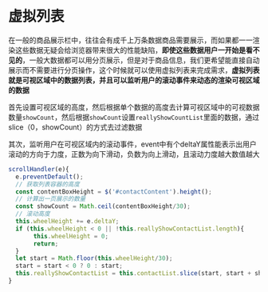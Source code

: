 # 虚拟列表

在一般的商品展示栏中，往往会有成千上万条数据商品需要展示，而如果都一一渲染这些数据无疑会给浏览器带来很大的性能缺陷，**即使这些数据用户一开始是看不见的**，一般大数据都可以用分页展示，但是对于商品信息，我们更希望能直接自动展示而不需要进行分页操作，这个时候就可以使用虚拟列表来完成需求，**虚拟列表就是可视区域中的数据列表，并且可以监听用户的滚动事件来动态的渲染可视区域的数据**





首先设置可视区域的高度，然后根据单个数据的高度去计算可视区域中的可视数据数量`showCount`，然后根据`showCount`设置`reallyShowCountList`里面的数据，通过slice（0，showCount）的方式去过滤数据

其次，监听用户在可视区域内的滚动事件，event中有个deltaY属性能表示出用户滚动的方向于力度，正数为向下滑动，负数为向上滑动，且滚动力度越大数值越大

```js
scrollHandler(e){
  e.preventDefault();
  // 获取列表容器的高度
  const contentBoxHeight = $('#contactContent').height();
  // 计算出一页展示的数量
  const showCount = Math.ceil(contentBoxHeight/30);
  // 滚动高度
  this.wheelHeight += e.deltaY;
  if (this.wheelHeight < 0 || !this.reallyShowContactList.length){
       this.wheelHeight = 0;
       return;
  }
  let start = Math.floor(this.wheelHeight/30);
  start = start < 0 ? 0 : start;
  this.reallyShowContactList = this.contactList.slice(start, start + showCount);
}
```

